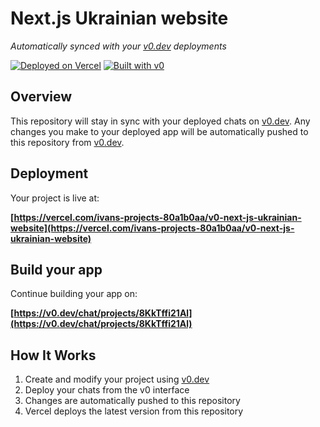 # Next.js Ukrainian website

*Automatically synced with your [v0.dev](https://v0.dev) deployments*

[![Deployed on Vercel](https://img.shields.io/badge/Deployed%20on-Vercel-black?style=for-the-badge&logo=vercel)](https://vercel.com/ivans-projects-80a1b0aa/v0-next-js-ukrainian-website)
[![Built with v0](https://img.shields.io/badge/Built%20with-v0.dev-black?style=for-the-badge)](https://v0.dev/chat/projects/8KkTffi21Al)

## Overview

This repository will stay in sync with your deployed chats on [v0.dev](https://v0.dev).
Any changes you make to your deployed app will be automatically pushed to this repository from [v0.dev](https://v0.dev).

## Deployment

Your project is live at:

**[https://vercel.com/ivans-projects-80a1b0aa/v0-next-js-ukrainian-website](https://vercel.com/ivans-projects-80a1b0aa/v0-next-js-ukrainian-website)**

## Build your app

Continue building your app on:

**[https://v0.dev/chat/projects/8KkTffi21Al](https://v0.dev/chat/projects/8KkTffi21Al)**

## How It Works

1. Create and modify your project using [v0.dev](https://v0.dev)
2. Deploy your chats from the v0 interface
3. Changes are automatically pushed to this repository
4. Vercel deploys the latest version from this repository
